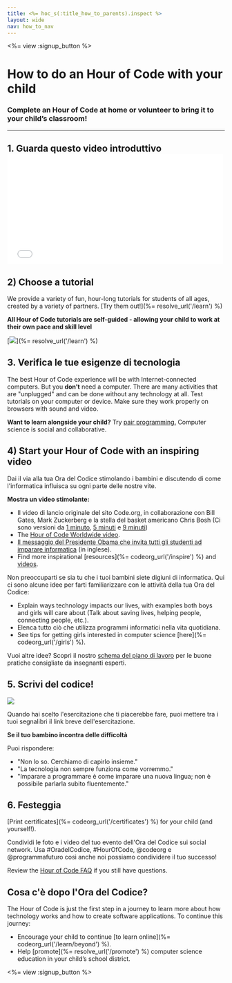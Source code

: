 ```yaml
---
title: <%= hoc_s(:title_how_to_parents).inspect %>
layout: wide
nav: how_to_nav
---
```

<%= view :signup_button %>

# How to do an Hour of Code with your child

### Complete an Hour of Code at home or volunteer to bring it to your child’s classroom!

* * *

## 1. Guarda questo video introduttivo <iframe width="500" height="255" src="//www.youtube.com/embed/SrnvvWDm73k" frameborder="0" allowfullscreen mark="crwd-mark"></iframe> 

## 2) Choose a tutorial

We provide a variety of fun, hour-long tutorials for students of all ages, created by a variety of partners. [Try them out!](%= resolve_url('/learn') %)

**All Hour of Code tutorials are self-guided - allowing your child to work at their own pace and skill level**

[![](/images/fit-700/tutorials.png)](%= resolve_url('/learn') %)

## 3. Verifica le tue esigenze di tecnologia

The best Hour of Code experience will be with Internet-connected computers. But you **don’t** need a computer. There are many activities that are "unplugged" and can be done without any technology at all. Test tutorials on your computer or device. Make sure they work properly on browsers with sound and video.

**Want to learn alongside your child?** Try [pair programming.](http://www.ncwit.org/resources/pair-programming-box-power-collaborative-learning) Computer science is social and collaborative.

## 4) Start your Hour of Code with an inspiring video

Dai il via alla tua Ora del Codice stimolando i bambini e discutendo di come l'informatica influisca su ogni parte delle nostre vite.

**Mostra un video stimolante:**

- Il video di lancio originale del sito Code.org, in collaborazione con Bill Gates, Mark Zuckerberg e la stella del basket americano Chris Bosh (Ci sono versioni da [1 minuto](https://www.youtube.com/watch?v=qYZF6oIZtfc), [5 minuti](https://www.youtube.com/watch?v=nKIu9yen5nc) e [9 minuti](https://www.youtube.com/watch?v=dU1xS07N-FA))
- The [Hour of Code Worldwide video](https://www.youtube.com/watch?v=KsOIlDT145A).
- [Il messaggio del Presidente Obama che invita tutti gli studenti ad imparare informatica](https://www.youtube.com/watch?v=6XvmhE1J9PY) (in inglese).
- Find more inspirational [resources](%= codeorg_url('/inspire') %) and [videos](https://www.youtube.com/playlist?list=PLzdnOPI1iJNfpD8i4Sx7U0y2MccnrNZuP).

Non preoccuparti se sia tu che i tuoi bambini siete digiuni di informatica. Qui ci sono alcune idee per farti familiarizzare con le attività della tua Ora del Codice:

- Explain ways technology impacts our lives, with examples both boys and girls will care about (Talk about saving lives, helping people, connecting people, etc.).
- Elenca tutto ciò che utilizza programmi informatici nella vita quotidiana.
- See tips for getting girls interested in computer science [here](%= codeorg_url('/girls') %).

Vuoi altre idee? Scopri il nostro [schema del piano di lavoro](/files/AfterschoolEducatorLessonPlanOutline.docx) per le buone pratiche consigliate da insegnanti esperti.

## 5. Scrivi del codice!

<img src="/images/fit-700/tutorial-short-link.png" />

Quando hai scelto l'esercitazione che ti piacerebbe fare, puoi mettere tra i tuoi segnalibri il link breve dell'esercitazione.

**Se il tuo bambino incontra delle difficoltà**

Puoi rispondere:

- "Non lo so. Cerchiamo di capirlo insieme."
- "La tecnologia non sempre funziona come vorremmo."
- "Imparare a programmare è come imparare una nuova lingua; non è possibile parlarla subito fluentemente."

## 6. Festeggia

[Print certificates](%= codeorg_url('/certificates') %) for your child (and yourself!).

Condividi le foto e i video del tuo evento dell'Ora del Codice sui social network. Usa #OradelCodice, #HourOfCode, @codeorg e @programmafuturo così anche noi possiamo condividere il tuo successo!

Review the [Hour of Code FAQ](https://support.code.org/hc/en-us/categories/200147083-Hour-of-Code) if you still have questions.

## Cosa c'è dopo l'Ora del Codice?

The Hour of Code is just the first step in a journey to learn more about how technology works and how to create software applications. To continue this journey:

- Encourage your child to continue [to learn online](%= codeorg_url('/learn/beyond') %).
- Help [promote](%= resolve_url('/promote') %) computer science education in your child’s school district.

<%= view :signup_button %>